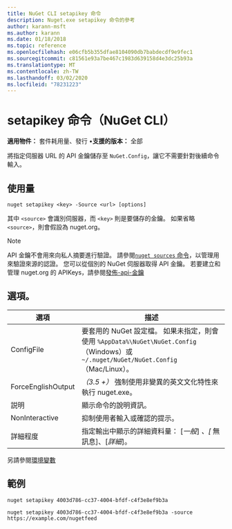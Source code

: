 ```yaml
---
title: NuGet CLI setapikey 命令
description: Nuget.exe setapikey 命令的參考
author: karann-msft
ms.author: karann
ms.date: 01/18/2018
ms.topic: reference
ms.openlocfilehash: e06cfb5b355dfae8104090db7babdecdf9e9fec1
ms.sourcegitcommit: c81561e93a7be467c1983d639158d4e3dc25b93a
ms.translationtype: MT
ms.contentlocale: zh-TW
ms.lasthandoff: 03/02/2020
ms.locfileid: "78231223"
---
```

# <a name="setapikey-command-nuget-cli"></a>setapikey 命令（NuGet CLI）

**適用物件：** 套件耗用量、發行 &bullet;**支援的版本：** 全部

將指定伺服器 URL 的 API 金鑰儲存至 `NuGet.Config`，讓它不需要針對後續命令輸入。

## <a name="usage"></a>使用量

```cli
nuget setapikey <key> -Source <url> [options]
```

其中 `<source>` 會識別伺服器，而 `<key>` 則是要儲存的金鑰。 如果省略 `<source>`，則會假設為 nuget.org。 

> [!NOTE]
> API 金鑰不會用來向私人摘要進行驗證。 請參閱[`nuget sources` 命令](../cli-reference/cli-ref-sources.md)，以管理用來驗證來源的認證。
> 您可以從個別的 NuGet 伺服器取得 API 金鑰。 若要建立和管理 nuget.org 的 APIKeys，請參閱[發佈-api-金鑰](../../quickstart/includes/publish-api-key.md)

## <a name="options"></a>選項。

| 選項 | 描述 |
| --- | --- |
| ConfigFile | 要套用的 NuGet 設定檔。 如果未指定，則會使用 `%AppData%\NuGet\NuGet.Config` （Windows）或 `~/.nuget/NuGet/NuGet.Config` （Mac/Linux）。|
| ForceEnglishOutput | *（3.5 +）* 強制使用非變異的英文文化特性來執行 nuget.exe。 |
| 説明 | 顯示命令的說明資訊。 |
| NonInteractive | 抑制使用者輸入或確認的提示。 |
| 詳細程度 | 指定輸出中顯示的詳細資料量： [*一般*] *、[* 無訊息]、[*詳細*]。 |

另請參閱[環境變數](cli-ref-environment-variables.md)

## <a name="examples"></a>範例

```cli
nuget setapikey 4003d786-cc37-4004-bfdf-c4f3e8ef9b3a

nuget setapikey 4003d786-cc37-4004-bfdf-c4f3e8ef9b3a -source https://example.com/nugetfeed
```
